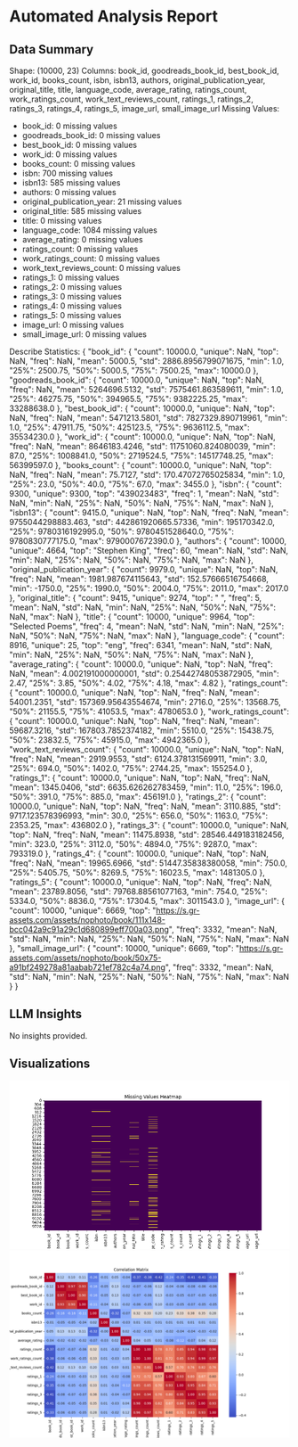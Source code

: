 # Automated Analysis Report

## Data Summary
Shape: (10000, 23)
Columns: book_id, goodreads_book_id, best_book_id, work_id, books_count, isbn, isbn13, authors, original_publication_year, original_title, title, language_code, average_rating, ratings_count, work_ratings_count, work_text_reviews_count, ratings_1, ratings_2, ratings_3, ratings_4, ratings_5, image_url, small_image_url
Missing Values:
  - book_id: 0 missing values
  - goodreads_book_id: 0 missing values
  - best_book_id: 0 missing values
  - work_id: 0 missing values
  - books_count: 0 missing values
  - isbn: 700 missing values
  - isbn13: 585 missing values
  - authors: 0 missing values
  - original_publication_year: 21 missing values
  - original_title: 585 missing values
  - title: 0 missing values
  - language_code: 1084 missing values
  - average_rating: 0 missing values
  - ratings_count: 0 missing values
  - work_ratings_count: 0 missing values
  - work_text_reviews_count: 0 missing values
  - ratings_1: 0 missing values
  - ratings_2: 0 missing values
  - ratings_3: 0 missing values
  - ratings_4: 0 missing values
  - ratings_5: 0 missing values
  - image_url: 0 missing values
  - small_image_url: 0 missing values

Describe Statistics:
{
  "book_id": {
    "count": 10000.0,
    "unique": NaN,
    "top": NaN,
    "freq": NaN,
    "mean": 5000.5,
    "std": 2886.8956799071675,
    "min": 1.0,
    "25%": 2500.75,
    "50%": 5000.5,
    "75%": 7500.25,
    "max": 10000.0
  },
  "goodreads_book_id": {
    "count": 10000.0,
    "unique": NaN,
    "top": NaN,
    "freq": NaN,
    "mean": 5264696.5132,
    "std": 7575461.863589611,
    "min": 1.0,
    "25%": 46275.75,
    "50%": 394965.5,
    "75%": 9382225.25,
    "max": 33288638.0
  },
  "best_book_id": {
    "count": 10000.0,
    "unique": NaN,
    "top": NaN,
    "freq": NaN,
    "mean": 5471213.5801,
    "std": 7827329.890719961,
    "min": 1.0,
    "25%": 47911.75,
    "50%": 425123.5,
    "75%": 9636112.5,
    "max": 35534230.0
  },
  "work_id": {
    "count": 10000.0,
    "unique": NaN,
    "top": NaN,
    "freq": NaN,
    "mean": 8646183.4246,
    "std": 11751060.824080039,
    "min": 87.0,
    "25%": 1008841.0,
    "50%": 2719524.5,
    "75%": 14517748.25,
    "max": 56399597.0
  },
  "books_count": {
    "count": 10000.0,
    "unique": NaN,
    "top": NaN,
    "freq": NaN,
    "mean": 75.7127,
    "std": 170.47072765025834,
    "min": 1.0,
    "25%": 23.0,
    "50%": 40.0,
    "75%": 67.0,
    "max": 3455.0
  },
  "isbn": {
    "count": 9300,
    "unique": 9300,
    "top": "439023483",
    "freq": 1,
    "mean": NaN,
    "std": NaN,
    "min": NaN,
    "25%": NaN,
    "50%": NaN,
    "75%": NaN,
    "max": NaN
  },
  "isbn13": {
    "count": 9415.0,
    "unique": NaN,
    "top": NaN,
    "freq": NaN,
    "mean": 9755044298883.463,
    "std": 442861920665.57336,
    "min": 195170342.0,
    "25%": 9780316192995.0,
    "50%": 9780451528640.0,
    "75%": 9780830777175.0,
    "max": 9790007672390.0
  },
  "authors": {
    "count": 10000,
    "unique": 4664,
    "top": "Stephen King",
    "freq": 60,
    "mean": NaN,
    "std": NaN,
    "min": NaN,
    "25%": NaN,
    "50%": NaN,
    "75%": NaN,
    "max": NaN
  },
  "original_publication_year": {
    "count": 9979.0,
    "unique": NaN,
    "top": NaN,
    "freq": NaN,
    "mean": 1981.987674115643,
    "std": 152.57666516754668,
    "min": -1750.0,
    "25%": 1990.0,
    "50%": 2004.0,
    "75%": 2011.0,
    "max": 2017.0
  },
  "original_title": {
    "count": 9415,
    "unique": 9274,
    "top": " ",
    "freq": 5,
    "mean": NaN,
    "std": NaN,
    "min": NaN,
    "25%": NaN,
    "50%": NaN,
    "75%": NaN,
    "max": NaN
  },
  "title": {
    "count": 10000,
    "unique": 9964,
    "top": "Selected Poems",
    "freq": 4,
    "mean": NaN,
    "std": NaN,
    "min": NaN,
    "25%": NaN,
    "50%": NaN,
    "75%": NaN,
    "max": NaN
  },
  "language_code": {
    "count": 8916,
    "unique": 25,
    "top": "eng",
    "freq": 6341,
    "mean": NaN,
    "std": NaN,
    "min": NaN,
    "25%": NaN,
    "50%": NaN,
    "75%": NaN,
    "max": NaN
  },
  "average_rating": {
    "count": 10000.0,
    "unique": NaN,
    "top": NaN,
    "freq": NaN,
    "mean": 4.002191000000001,
    "std": 0.25442748053872905,
    "min": 2.47,
    "25%": 3.85,
    "50%": 4.02,
    "75%": 4.18,
    "max": 4.82
  },
  "ratings_count": {
    "count": 10000.0,
    "unique": NaN,
    "top": NaN,
    "freq": NaN,
    "mean": 54001.2351,
    "std": 157369.95643554674,
    "min": 2716.0,
    "25%": 13568.75,
    "50%": 21155.5,
    "75%": 41053.5,
    "max": 4780653.0
  },
  "work_ratings_count": {
    "count": 10000.0,
    "unique": NaN,
    "top": NaN,
    "freq": NaN,
    "mean": 59687.3216,
    "std": 167803.7852374182,
    "min": 5510.0,
    "25%": 15438.75,
    "50%": 23832.5,
    "75%": 45915.0,
    "max": 4942365.0
  },
  "work_text_reviews_count": {
    "count": 10000.0,
    "unique": NaN,
    "top": NaN,
    "freq": NaN,
    "mean": 2919.9553,
    "std": 6124.378131569911,
    "min": 3.0,
    "25%": 694.0,
    "50%": 1402.0,
    "75%": 2744.25,
    "max": 155254.0
  },
  "ratings_1": {
    "count": 10000.0,
    "unique": NaN,
    "top": NaN,
    "freq": NaN,
    "mean": 1345.0406,
    "std": 6635.626262783459,
    "min": 11.0,
    "25%": 196.0,
    "50%": 391.0,
    "75%": 885.0,
    "max": 456191.0
  },
  "ratings_2": {
    "count": 10000.0,
    "unique": NaN,
    "top": NaN,
    "freq": NaN,
    "mean": 3110.885,
    "std": 9717.123578396993,
    "min": 30.0,
    "25%": 656.0,
    "50%": 1163.0,
    "75%": 2353.25,
    "max": 436802.0
  },
  "ratings_3": {
    "count": 10000.0,
    "unique": NaN,
    "top": NaN,
    "freq": NaN,
    "mean": 11475.8938,
    "std": 28546.449183182456,
    "min": 323.0,
    "25%": 3112.0,
    "50%": 4894.0,
    "75%": 9287.0,
    "max": 793319.0
  },
  "ratings_4": {
    "count": 10000.0,
    "unique": NaN,
    "top": NaN,
    "freq": NaN,
    "mean": 19965.6966,
    "std": 51447.35838380058,
    "min": 750.0,
    "25%": 5405.75,
    "50%": 8269.5,
    "75%": 16023.5,
    "max": 1481305.0
  },
  "ratings_5": {
    "count": 10000.0,
    "unique": NaN,
    "top": NaN,
    "freq": NaN,
    "mean": 23789.8056,
    "std": 79768.88561077163,
    "min": 754.0,
    "25%": 5334.0,
    "50%": 8836.0,
    "75%": 17304.5,
    "max": 3011543.0
  },
  "image_url": {
    "count": 10000,
    "unique": 6669,
    "top": "https://s.gr-assets.com/assets/nophoto/book/111x148-bcc042a9c91a29c1d680899eff700a03.png",
    "freq": 3332,
    "mean": NaN,
    "std": NaN,
    "min": NaN,
    "25%": NaN,
    "50%": NaN,
    "75%": NaN,
    "max": NaN
  },
  "small_image_url": {
    "count": 10000,
    "unique": 6669,
    "top": "https://s.gr-assets.com/assets/nophoto/book/50x75-a91bf249278a81aabab721ef782c4a74.png",
    "freq": 3332,
    "mean": NaN,
    "std": NaN,
    "min": NaN,
    "25%": NaN,
    "50%": NaN,
    "75%": NaN,
    "max": NaN
  }
}

## LLM Insights
No insights provided.

## Visualizations
![missing_values.png](missing_values.png)
![correlation_matrix.png](correlation_matrix.png)
